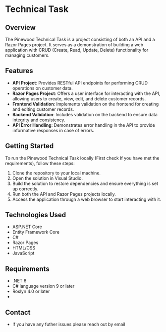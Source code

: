 # Technical Task

## Overview
The Pinewood Technical Task is a project consisting of both an API and a Razor Pages project. It serves as a demonstration of building a web application with CRUD (Create, Read, Update, Delete) functionality for managing customers.

## Features
- **API Project**: Provides RESTful API endpoints for performing CRUD operations on customer data.
- **Razor Pages Project**: Offers a user interface for interacting with the API, allowing users to create, view, edit, and delete customer records.
- **Frontend Validation**: Implements validation on the frontend for creating and editing customer records.
- **Backend Validation**: Includes validation on the backend to ensure data integrity and consistency.
- **API Error Handling**: Demonstrates error handling in the API to provide informative responses in case of errors.

## Getting Started
To run the Pinewood Technical Task locally (First check If you have met the requirements), follow these steps:

1. Clone the repository to your local machine.
2. Open the solution in Visual Studio.
3. Build the solution to restore dependencies and ensure everything is set up correctly.
4. Run both the API and Razor Pages projects locally.
5. Access the application through a web browser to start interacting with it.

## Technologies Used
- ASP.NET Core
- Entity Framework Core
- C#
- Razor Pages
- HTML/CSS
- JavaScript

## Requirements
- .NET 6
- C# language version 9 or later
- Roslyn 4.0 or later
- 
## Contact
- If you have any futher issues please reach out by email
